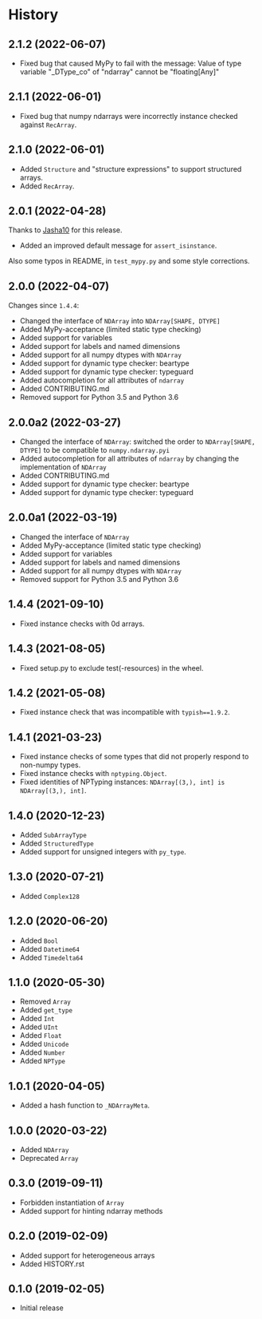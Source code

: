 # History

## 2.1.2 (2022-06-07)

- Fixed bug that caused MyPy to fail with the message: Value of type variable "_DType_co" of "ndarray" cannot be "floating[Any]"

## 2.1.1 (2022-06-01)

- Fixed bug that numpy ndarrays were incorrectly instance checked against `RecArray`.

## 2.1.0 (2022-06-01)

- Added `Structure` and "structure expressions" to support structured arrays.
- Added `RecArray`.

## 2.0.1 (2022-04-28)

Thanks to [Jasha10](https://github.com/Jasha10) for this release.
- Added an improved default message for `assert_isinstance`.
  
Also some typos in README, in `test_mypy.py` and some style corrections.

## 2.0.0 (2022-04-07)

Changes since `1.4.4`:
- Changed the interface of `NDArray` into `NDArray[SHAPE, DTYPE]`
- Added MyPy-acceptance (limited static type checking)
- Added support for variables
- Added support for labels and named dimensions
- Added support for all numpy dtypes with `NDArray`
- Added support for dynamic type checker: beartype
- Added support for dynamic type checker: typeguard
- Added autocompletion for all attributes of `ndarray`
- Added CONTRIBUTING.md
- Removed support for Python 3.5 and Python 3.6

## 2.0.0a2 (2022-03-27)

- Changed the interface of `NDArray`: switched the order to `NDArray[SHAPE, DTYPE]` to be compatible to `numpy.ndarray.pyi`
- Added autocompletion for all attributes of `ndarray` by changing the implementation of `NDArray`
- Added CONTRIBUTING.md
- Added support for dynamic type checker: beartype
- Added support for dynamic type checker: typeguard

## 2.0.0a1 (2022-03-19)

- Changed the interface of `NDArray`
- Added MyPy-acceptance (limited static type checking)
- Added support for variables
- Added support for labels and named dimensions
- Added support for all numpy dtypes with `NDArray`
- Removed support for Python 3.5 and Python 3.6

## 1.4.4 (2021-09-10)

- Fixed instance checks with 0d arrays.

## 1.4.3 (2021-08-05)

- Fixed setup.py to exclude test(-resources) in the wheel.

## 1.4.2 (2021-05-08)

- Fixed instance check that was incompatible with `typish==1.9.2`.

## 1.4.1 (2021-03-23)

- Fixed instance checks of some types that did not properly respond to non-numpy types.
- Fixed instance checks with ``nptyping.Object``.
- Fixed identities of NPTyping instances: ``NDArray[(3,), int] is NDArray[(3,), int]``.

## 1.4.0 (2020-12-23)

- Added ``SubArrayType``
- Added ``StructuredType``
- Added support for unsigned integers with ``py_type``.

## 1.3.0 (2020-07-21)

- Added ``Complex128``

## 1.2.0 (2020-06-20)

- Added ``Bool``
- Added ``Datetime64``
- Added ``Timedelta64``

## 1.1.0 (2020-05-30)

- Removed ``Array``
- Added ``get_type``
- Added ``Int``
- Added ``UInt``
- Added ``Float``
- Added ``Unicode``
- Added ``Number``
- Added ``NPType``

## 1.0.1 (2020-04-05)

- Added a hash function to ``_NDArrayMeta``.

## 1.0.0 (2020-03-22)

- Added ``NDArray``
- Deprecated ``Array``

## 0.3.0 (2019-09-11)

- Forbidden instantiation of ``Array``
- Added support for hinting ndarray methods

## 0.2.0 (2019-02-09)

- Added support for heterogeneous arrays
- Added HISTORY.rst

## 0.1.0 (2019-02-05)

- Initial release
